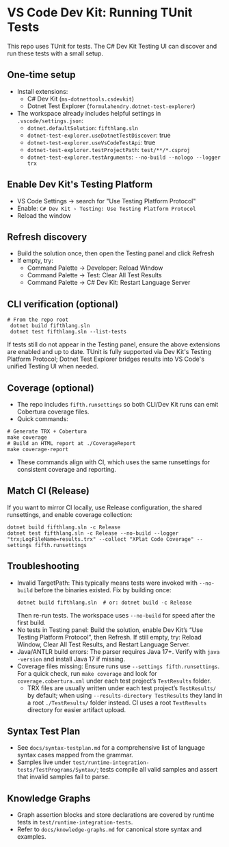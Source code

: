 # VS Code Dev Kit: Running TUnit Tests

This repo uses TUnit for tests. The C# Dev Kit Testing UI can discover and run these tests with a small setup.

## One-time setup
- Install extensions:
  - C# Dev Kit (`ms-dotnettools.csdevkit`)
  - Dotnet Test Explorer (`formulahendry.dotnet-test-explorer`)
- The workspace already includes helpful settings in `.vscode/settings.json`:
  - `dotnet.defaultSolution`: `fifthlang.sln`
  - `dotnet-test-explorer.useDotnetTestDiscover`: true
  - `dotnet-test-explorer.useVsCodeTestApi`: true
  - `dotnet-test-explorer.testProjectPath`: `test/**/*.csproj`
  - `dotnet-test-explorer.testArguments`: `--no-build --nologo --logger trx`

## Enable Dev Kit's Testing Platform
- VS Code Settings → search for "Use Testing Platform Protocol"
- Enable: `C# Dev Kit › Testing: Use Testing Platform Protocol`
- Reload the window

## Refresh discovery
- Build the solution once, then open the Testing panel and click Refresh
- If empty, try:
  - Command Palette → Developer: Reload Window
  - Command Palette → Test: Clear All Test Results
  - Command Palette → C# Dev Kit: Restart Language Server

## CLI verification (optional)
```fish
# From the repo root
 dotnet build fifthlang.sln
 dotnet test fifthlang.sln --list-tests
```

If tests still do not appear in the Testing panel, ensure the above extensions are enabled and up to date. TUnit is fully supported via Dev Kit's Testing Platform Protocol; Dotnet Test Explorer bridges results into VS Code's unified Testing UI when needed.

## Coverage (optional)
- The repo includes `fifth.runsettings` so both CLI/Dev Kit runs can emit Cobertura coverage files.
- Quick commands:
```fish
# Generate TRX + Cobertura
make coverage
# Build an HTML report at ./CoverageReport
make coverage-report
```
- These commands align with CI, which uses the same runsettings for consistent coverage and reporting.

## Match CI (Release)
If you want to mirror CI locally, use Release configuration, the shared runsettings, and enable coverage collection:
```fish
dotnet build fifthlang.sln -c Release
dotnet test fifthlang.sln -c Release --no-build --logger "trx;LogFileName=results.trx" --collect "XPlat Code Coverage" --settings fifth.runsettings
```

## Troubleshooting
- Invalid TargetPath: This typically means tests were invoked with `--no-build` before the binaries existed. Fix by building once:
  ```fish
  dotnet build fifthlang.sln  # or: dotnet build -c Release
  ```
  Then re-run tests. The workspace uses `--no-build` for speed after the first build.
- No tests in Testing panel: Build the solution, enable Dev Kit’s “Use Testing Platform Protocol”, then Refresh. If still empty, try: Reload Window, Clear All Test Results, and Restart Language Server.
- Java/ANTLR build errors: The parser requires Java 17+. Verify with `java -version` and install Java 17 if missing.
- Coverage files missing: Ensure runs use `--settings fifth.runsettings`. For a quick check, run `make coverage` and look for `coverage.cobertura.xml` under each test project’s `TestResults` folder.
  - TRX files are usually written under each test project’s `TestResults/` by default; when using `--results-directory TestResults` they land in a root `./TestResults/` folder instead. CI uses a root `TestResults` directory for easier artifact upload.

## Syntax Test Plan
- See `docs/syntax-testplan.md` for a comprehensive list of language syntax cases mapped from the grammar.
- Samples live under `test/runtime-integration-tests/TestPrograms/Syntax/`; tests compile all valid samples and assert that invalid samples fail to parse.

## Knowledge Graphs
- Graph assertion blocks and store declarations are covered by runtime tests in `test/runtime-integration-tests`.
- Refer to `docs/knowledge-graphs.md` for canonical store syntax and examples.

